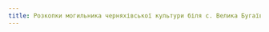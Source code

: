 ```yaml
---
title: Розкопки могильника черняхівської культури біля с. Велика Бугаївка на Київщині в 1999р
---
```


